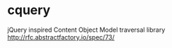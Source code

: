 cquery
======

jQuery inspired Content Object Model traversal library
http://rfc.abstractfactory.io/spec/73/